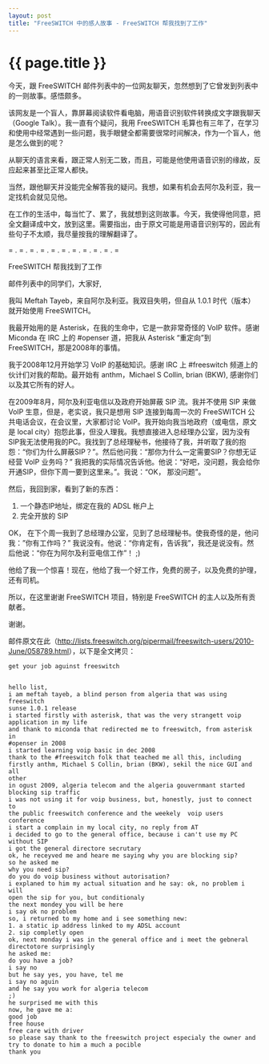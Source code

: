 ```yaml
---
layout: post
title: "FreeSWITCH 中的感人故事 - FreeSWITCH 帮我找到了工作"
---
```


# {{ page.title }}

今天，跟 FreeSWITCH 邮件列表中的一位网友聊天，忽然想到了它曾发到列表中的一则故事。感悟颇多。

该网友是一个盲人，靠屏幕阅读软件看电脑，用语音识别软件转换成文字跟我聊天（Google Talk）。我一直有个疑问，我用 FreeSWITCH 毛算也有三年了，在学习和使用中经常遇到一些问题，我手眼健全都需要很常时间解决，作为一个盲人，他是怎么做到的呢？

从聊天的语言来看，跟正常人别无二致，而且，可能是他使用语音识别的缘故，反应起来甚至比正常人都快。

当然，跟他聊天并没能完全解答我的疑问。我想，如果有机会去阿尔及利亚，我一定找机会就见见他。

在工作的生活中，每当忙了、累了，我就想到这则故事。今天，我使得他同意，把全文翻译成中文，放到这里。需要指出，由于原文可能是用语音识别写的，因此有些句子不太顺，我尽量按我的理解翻译了。


= . = . = . = . = . = . = . = . = . = . =

FreeSWITCH 帮我找到了工作

邮件列表中的同学们，大家好,

我叫 Meftah Tayeb，来自阿尔及利亚。我双目失明，但自从 1.0.1 时代（版本）就开始使用 FreeSWITCH。

我最开始用的是 Asterisk，在我的生命中，它是一款非常奇怪的 VoIP 软件。感谢 Miconda 在 IRC 上的 #openser 道，把我从 Asterisk “重定向”到 FreeSWITCH，那是2008年的事情。

我于2008年12月开始学习 VoIP 的基础知识。感谢 IRC 上 #freeswitch 频道上的伙计们对我的帮助。最开始有 anthm，Michael S Collin, brian (BKW), 感谢你们以及其它所有的好人。

在2009年8月，阿尔及利亚电信以及政府开始屏蔽 SIP 流。我并不使用 SIP 来做 VoIP 生意，但是，老实说，我只是想用 SIP 连接到每周一次的 FreeSWITCH 公共电话会议，在会议里，大家都讨论 VoIP。我开始向我当地政府（或电信，原文是 local city）抱怨此事，但没人理我。我想直接进入总经理办公室，因为没有SIP我无法使用我的PC。我找到了总经理秘书，他接待了我，并听取了我的抱怨：“你们为什么屏蔽SIP？”。然后他问我：“那你为什么一定需要SIP？你想无证经营 VoIP 业务吗？” 我把我的实际情况告诉他。他说：“好吧，没问题，我会给你开通SIP，但你下周一要到这里来。”。我说：“OK， 那没问题”。

然后，我回到家，看到了新的东西：

1. 一个静态IP地址，绑定在我的 ADSL 帐户上
2. 完全开放的 SIP

OK， 在下个周一我到了总经理办公室，见到了总经理秘书。使我奇怪的是，他问我：”你有工作吗？” 我说没有。他说：“你肯定有，告诉我”，我还是说没有。然后他说：“你在为阿尔及利亚电信工作”！ ;)

他给了我一个惊喜！现在，他给了我一个好工作，免费的房子，以及免费的护理，还有司机。

所以，在这里谢谢 FreeSWITCH 项目，特别是 FreeSWITCH 的主人以及所有贡献者。

谢谢。


邮件原文在此（<http://lists.freeswitch.org/pipermail/freeswitch-users/2010-June/058789.html>），以下是全文拷贝：

	get your job aguinst freeswitch 						


	hello list,
	i am meftah tayeb, a blind person from algeria that was using freeswitch
	sunse 1.0.1 release
	i started firstly with asterisk, that was the very strangett voip
	application in my life
	and thank to miconda that redirected me to freeswitch, from asterisk in
	#openser in 2008
	i started learning voip basic in dec 2008
	thank to the #freeswitch folk that teached me all this, including
	firstly anthm, Michael S Collin, brian (BKW), sekil the nice GUI and all
	other
	in ogust 2009, algeria telecom and the algeria gouvernmant started
	blocking sip traffic
	i was not using it for voip business, but, honestly, just to connect to
	the public freeswitch conference and the weekely  voip users conference
	i start a complain in my local city, no reply from AT
	i decided to go to the general office, because i can't use my PC without SIP
	i got the general directore secrutary
	ok, he receyved me and heare me saying why you are blocking sip?
	so he asked me
	why you need sip?
	do you do voip business without autorisation?
	i explaned to him my actual situation and he say: ok, no problem i will
	open the sip for you, but conditionaly
	the next mondey you will be here
	i say ok no problem
	so, i returned to my home and i see something new:
	1. a static ip address linked to my ADSL account
	2. sip completly open
	ok, next monday i was in the general office and i meet the gebneral
	directotore surprisingly
	he asked me:
	do you have a job?
	i say no
	but he say yes, you have, tel me
	i say no aguin
	and he say you work for algeria telecom
	;)
	he surprised me with this
	now, he gave me a:
	good job
	free house
	free care with driver
	so please say thank to the freeswitch project especialy the owner and
	try to donate to him a much a pocible
	thank you
